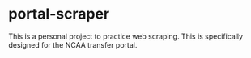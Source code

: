 # portal-scraper

This is a personal project to practice web scraping. This is specifically designed for the NCAA transfer portal.

